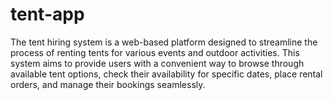 # tent-app
The tent hiring system is a web-based platform designed to streamline the process of renting tents for various events and outdoor activities. This system aims to provide users with a convenient way to browse through available tent options, check their availability for specific dates, place rental orders, and manage their bookings seamlessly.
